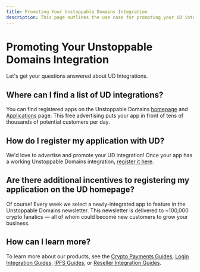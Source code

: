 ```yaml
---
title: Promoting Your Unstoppable Domains Integration
description: This page outlines the use case for promoting your UD integration.
---
```

# Promoting Your Unstoppable Domains Integration
Let's get your questions answered about UD Integrations.


## Where can I find a list of UD integrations?

You can find registered apps on the Unstoppable Domains [homepage](https://unstoppabledomains.com) and [Applications](https://unstoppabledomains.com/apps) page. This free advertising puts your app in front of tens of thousands of potential customers per day.

## How do I register my application with UD?

We'd love to advertise and promote your UD integration! Once your app has a working Unstoppable Domains integration, [register it here](https://unstoppabledomains.com/app-submission).

## Are there additional incentives to registering my application on the UD homepage?

Of course! Every week we select a newly-integrated app to feature in the Unstoppable Domains newsletter. This newsletter is delivered to ~100,000 crypto fanatics — all of whom could become new customers to grow your business.

## How can I learn more?

To learn more about our products, see the [Crypto Payments Guides](../crypto-payments/index.md), [Login Integration Guides](../login-with-unstoppable/login-integration-guides/integration-pathways.md), [IPFS Guides](../d-websites/index.md), or [Reseller Integration Guides](../reseller/reseller-integration-guides/reseller-pathways.md).
